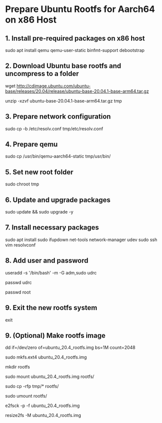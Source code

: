 # Prepare Ubuntu Rootfs for Aarch64 on x86 Host

## 1. Install pre-required packages on x86 host

sudo apt install qemu qemu-user-static binfmt-support debootstrap

## 2. Download Ubuntu base rootfs and uncompress to a folder

wget http://cdimage.ubuntu.com/ubuntu-base/releases/20.04/release/ubuntu-base-20.04.1-base-arm64.tar.gz

unzip -xzvf ubuntu-base-20.04.1-base-arm64.tar.gz tmp

## 3. Prepare network configuration

sudo cp -b /etc/resolv.conf tmp/etc/resolv.conf

## 4. Prepare qemu

sudo cp /usr/bin/qemu-aarch64-static tmp/usr/bin/

## 5. Set new root folder

sudo chroot tmp

## 6. Update and upgrade packages

sudo update && sudo upgrade -y

## 7. Install necessary packages

sudo apt install sudo ifupdown net-tools network-manager udev sudo ssh vim resolvconf

## 8. Add user and password

useradd -s '/bin/bash' -m -G adm,sudo udrc

passwd udrc

passwd root

## 9. Exit the new rootfs system

exit

## 9. (Optional) Make rootfs image

dd if=/dev/zero of=ubuntu_20.4_rootfs.img bs=1M count=2048

sudo mkfs.ext4 ubuntu_20.4_rootfs.img

mkdir rootfs

sudo mount ubuntu_20.4_rootfs.img rootfs/

sudo cp -rfp tmp/*  rootfs/

sudo umount rootfs/

e2fsck -p -f ubuntu_20.4_rootfs.img

resize2fs -M ubuntu_20.4_rootfs.img

